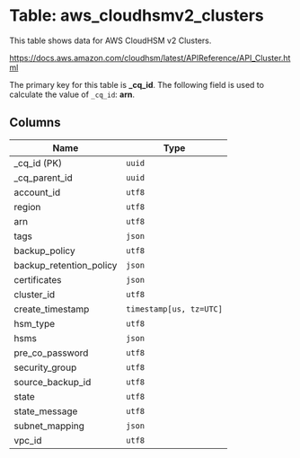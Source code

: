 # Table: aws_cloudhsmv2_clusters

This table shows data for AWS CloudHSM v2 Clusters.

https://docs.aws.amazon.com/cloudhsm/latest/APIReference/API_Cluster.html

The primary key for this table is **_cq_id**.
The following field is used to calculate the value of `_cq_id`: **arn**.

## Columns

| Name          | Type          |
| ------------- | ------------- |
|_cq_id (PK)|`uuid`|
|_cq_parent_id|`uuid`|
|account_id|`utf8`|
|region|`utf8`|
|arn|`utf8`|
|tags|`json`|
|backup_policy|`utf8`|
|backup_retention_policy|`json`|
|certificates|`json`|
|cluster_id|`utf8`|
|create_timestamp|`timestamp[us, tz=UTC]`|
|hsm_type|`utf8`|
|hsms|`json`|
|pre_co_password|`utf8`|
|security_group|`utf8`|
|source_backup_id|`utf8`|
|state|`utf8`|
|state_message|`utf8`|
|subnet_mapping|`json`|
|vpc_id|`utf8`|